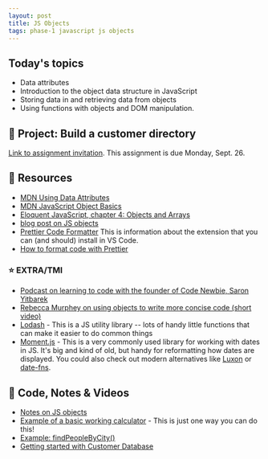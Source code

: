 ```yaml
---
layout: post
title: JS Objects
tags: phase-1 javascript js objects
---
```


## Today's topics

- Data attributes
- Introduction to the object data structure in JavaScript
- Storing data in and retrieving data from objects
- Using functions with objects and DOM manipulation.

## 🎯 Project: Build a customer directory

[Link to assignment invitation](https://classroom.github.com/a/ikszWghA). This assignment is due Monday, Sept. 26.

## 🔖 Resources

- [MDN Using Data Attributes](https://developer.mozilla.org/en-US/docs/Learn/HTML/Howto/Use_data_attributes)
- [MDN JavaScript Object Basics](https://developer.mozilla.org/en-US/docs/Learn/JavaScript/Objects/Basics)
- [Eloquent JavaScript, chapter 4: Objects and Arrays](https://eloquentjavascript.net/04_data.html)
- [blog post on JS objects](https://blog.bitsrc.io/the-chronicles-of-javascript-objects-2d6b9205cd66)
- [Prettier Code Formatter](https://prettier.io/) This is information about the extension that you can (and should) install in VS Code.
- [How to format code with Prettier](https://www.digitalocean.com/community/tutorials/code-formatting-with-prettier-in-visual-studio-code)

### ⭐ EXTRA/TMI

- [Podcast on learning to code with the founder of Code Newbie, Saron Yitbarek](https://devchat.tv/ruby-rogues/159-rr-hacking-education-with-saron-yitbarek/)
- [Rebecca Murphey on using objects to write more concise code (short video)](https://youtu.be/hVQdlYgJqcY)
- [Lodash](https://lodash.com/) - This is a JS utility library -- lots of handy little functions that can make it easier to do common things
- [Moment.js](https://momentjs.com/) - This is a very commonly used library for working with dates in JS. It's big and kind of old, but handy for reformatting how dates are displayed. You could also check out modern alternatives like [Luxon](https://moment.github.io/luxon/#/) or [date-fns](https://date-fns.org/).

## 🦉 Code, Notes & Videos

- [Notes on JS objects](https://github.com/Momentum-Team-16/notes/blob/main/js-objects.md)
- [Example of a basic working calculator](https://github.com/Momentum-Team-11/example-js-calculator) - This is just one way you can do this!
- [Example: findPeopleByCity()](https://codepen.io/rlconley/pen/jOKLmoz)
- [Getting started with Customer Database](https://github.com/Momentum-Team-16/js-caculator-rlconley.git)
